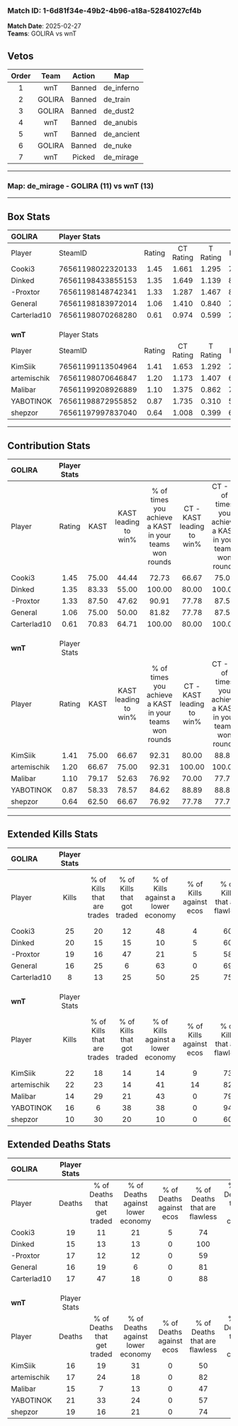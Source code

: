 ### Match ID: 1-6d81f34e-49b2-4b96-a18a-52841027cf4b  
**Match Date**: 2025-02-27  
**Teams**: GOLIRA vs wnT  

## Vetos  

| Order | Team | Action | Map |
| :---: | :--: | :----: | --- |
| 1 | wnT | Banned | de_inferno |
| 2 | GOLIRA | Banned | de_train |
| 3 | GOLIRA | Banned | de_dust2 |
| 4 | wnT | Banned | de_anubis |
| 5 | wnT | Banned | de_ancient |
| 6 | GOLIRA | Banned | de_nuke |
| 7 | wnT | Picked | de_mirage |

---  

### **Map**: de_mirage - GOLIRA (11) vs wnT (13)  
---  

## Box Stats  

| **GOLIRA**  | Player Stats      |        |           |          |       |       |       |         |        |      |     |
| :- | :- | :-: | :-: | :-: | :-: | :-: | :-: | :-: | :-: | :-: | :-: |
| Player      | SteamID           | Rating | CT Rating | T Rating | KAST  |  ADR  | Kills | Assists | Deaths | K/D  | HS% |
| Cooki3      | 76561198022320133 |  1.45  |   1.661   |  1.295   | 75.00 | 107.3 |  25   |    4    |   19   | 1.32 | 48  |
| Dinked      | 76561198433855153 |  1.35  |   1.649   |  1.139   | 83.33 | 84.0  |  20   |    5    |   15   | 1.33 | 40  |
| -Proxtor    | 76561198148742341 |  1.33  |   1.287   |  1.467   | 87.50 | 93.6  |  19   |    6    |   17   | 1.12 | 57  |
| General     | 76561198183972014 |  1.06  |   1.410   |  0.840   | 75.00 | 67.2  |  16   |    3    |   16   | 1.00 | 50  |
| Carterlad10 | 76561198070268280 |  0.61  |   0.974   |  0.599   | 70.83 | 33.5  |   8   |    3    |   17   | 0.47 | 62  |
|             |                   |        |           |          |       |       |       |         |        |      |     |
|             |                   |        |           |          |       |       |       |         |        |      |     |
|             |                   |        |           |          |       |       |       |         |        |      |     |
| **wnT**     | Player Stats      |        |           |          |       |       |       |         |        |      |     |
| Player      | SteamID           | Rating | CT Rating | T Rating | KAST  |  ADR  | Kills | Assists | Deaths | K/D  | HS% |
| KimSiik     | 76561199113504964 |  1.41  |   1.653   |  1.292   | 75.00 | 99.5  |  22   |   10    |   16   | 1.38 | 50  |
| artemischik | 76561198070646847 |  1.20  |   1.173   |  1.407   | 66.67 | 71.8  |  22   |    1    |   17   | 1.29 | 40  |
| Malibar     | 76561199208926889 |  1.10  |   1.375   |  0.862   | 79.17 | 79.0  |  14   |    8    |   15   | 0.93 | 64  |
| YABOTlNOK   | 76561198872955852 |  0.87  |   1.735   |  0.310   | 58.33 | 79.1  |  16   |    4    |   21   | 0.76 | 56  |
| shepzor     | 76561197997837040 |  0.64  |   1.008   |  0.399   | 62.50 | 48.7  |  10   |    6    |   19   | 0.53 | 30  |
---  

## Contribution Stats  

| **GOLIRA**  | Player Stats |       |                      |                                                        |                           |                                                             |                          |                                                            |
| :- | :-: | :-: | :-: | :-: | :-: | :-: | :-: | :-: |
| Player      |    Rating    | KAST  | KAST leading to win% | % of times you achieve a KAST in your teams won rounds | CT - KAST leading to win% | CT - % of times you achieve a KAST in your teams won rounds | T - KAST leading to win% | T - % of times you achieve a KAST in your teams won rounds |
| Cooki3      |     1.45     | 75.00 |        44.44         |                         72.73                          |           66.67           |                            75.00                            |          22.22           |                           66.67                            |
| Dinked      |     1.35     | 83.33 |        55.00         |                         100.00                         |           80.00           |                           100.00                            |          30.00           |                           100.00                           |
| -Proxtor    |     1.33     | 87.50 |        47.62         |                         90.91                          |           77.78           |                            87.50                            |          25.00           |                           100.00                           |
| General     |     1.06     | 75.00 |        50.00         |                         81.82                          |           77.78           |                            87.50                            |          22.22           |                           66.67                            |
| Carterlad10 |     0.61     | 70.83 |        64.71         |                         100.00                         |           80.00           |                           100.00                            |          42.86           |                           100.00                           |
|             |              |       |                      |                                                        |                           |                                                             |                          |                                                            |
|             |              |       |                      |                                                        |                           |                                                             |                          |                                                            |
|             |              |       |                      |                                                        |                           |                                                             |                          |                                                            |
| **wnT**     | Player Stats |       |                      |                                                        |                           |                                                             |                          |                                                            |
| Player      |    Rating    | KAST  | KAST leading to win% | % of times you achieve a KAST in your teams won rounds | CT - KAST leading to win% | CT - % of times you achieve a KAST in your teams won rounds | T - KAST leading to win% | T - % of times you achieve a KAST in your teams won rounds |
| KimSiik     |     1.41     | 75.00 |        66.67         |                         92.31                          |           80.00           |                            88.89                            |          50.00           |                           100.00                           |
| artemischik |     1.20     | 66.67 |        75.00         |                         92.31                          |          100.00           |                           100.00                            |          42.86           |                           75.00                            |
| Malibar     |     1.10     | 79.17 |        52.63         |                         76.92                          |           70.00           |                            77.78                            |          33.33           |                           75.00                            |
| YABOTlNOK   |     0.87     | 58.33 |        78.57         |                         84.62                          |           88.89           |                            88.89                            |          60.00           |                           75.00                            |
| shepzor     |     0.64     | 62.50 |        66.67         |                         76.92                          |           77.78           |                            77.78                            |          50.00           |                           75.00                            |
---  

## Extended Kills Stats  

| **GOLIRA**  | Player Stats |                            |                            |                                    |                         |                              |                                 |                                       |                    |           |
| :- | :-: | :-: | :-: | :-: | :-: | :-: | :-: | :-: | :-: | :-: |
| Player      |    Kills     | % of Kills that are trades | % of Kills that got traded | % of Kills against a lower economy | % of Kills against ecos | % of Kills that are flawless | % of Kills that are close duels | % of Kills that are assisted by flash | Pistol Round Kills | AWP Kills |
| Cooki3      |      25      |             20             |             12             |                 48                 |            4            |              60              |                4                |                   4                   |         0          |     3     |
| Dinked      |      20      |             15             |             15             |                 10                 |            5            |              60              |                5                |                   0                   |         12         |     1     |
| -Proxtor    |      19      |             16             |             47             |                 21                 |            5            |              58              |               11                |                   0                   |         0          |     1     |
| General     |      16      |             25             |             6              |                 63                 |            0            |              69              |                0                |                   6                   |         0          |     1     |
| Carterlad10 |      8       |             13             |             25             |                 50                 |           25            |              75              |                0                |                   0                   |         0          |     1     |
|             |              |                            |                            |                                    |                         |                              |                                 |                                       |                    |           |
|             |              |                            |                            |                                    |                         |                              |                                 |                                       |                    |           |
|             |              |                            |                            |                                    |                         |                              |                                 |                                       |                    |           |
| **wnT**     | Player Stats |                            |                            |                                    |                         |                              |                                 |                                       |                    |           |
| Player      |    Kills     | % of Kills that are trades | % of Kills that got traded | % of Kills against a lower economy | % of Kills against ecos | % of Kills that are flawless | % of Kills that are close duels | % of Kills that are assisted by flash | Pistol Round Kills | AWP Kills |
| KimSiik     |      22      |             18             |             14             |                 14                 |            9            |              73              |                5                |                   9                   |         3          |     4     |
| artemischik |      22      |             23             |             14             |                 41                 |           14            |              82              |                0                |                   9                   |         11         |     2     |
| Malibar     |      14      |             29             |             21             |                 43                 |            0            |              79              |                0                |                   0                   |         0          |     1     |
| YABOTlNOK   |      16      |             6              |             38             |                 38                 |            0            |              94              |                0                |                   0                   |         0          |     3     |
| shepzor     |      10      |             30             |             20             |                 10                 |            0            |              60              |                0                |                  10                   |         1          |     0     |
## Extended Deaths Stats  

| **GOLIRA**  | Player Stats |                             |                                   |                          |                               |                            |                           |               |
| :- | :-: | :-: | :-: | :-: | :-: | :-: | :-: | :-: |
| Player      |    Deaths    | % of Deaths that get traded | % of Deaths against lower economy | % of Deaths against ecos | % of Deaths that are flawless | % of Deaths that are close | % of Deaths while blinded | Deaths to AWP |
| Cooki3      |      19      |             11              |                21                 |            5             |              74               |             0              |            11             |       4       |
| Dinked      |      15      |             13              |                13                 |            0             |              100              |             0              |             7             |       4       |
| -Proxtor    |      17      |             12              |                12                 |            0             |              59               |             6              |            12             |       4       |
| General     |      16      |             19              |                 6                 |            0             |              81               |             0              |             0             |       3       |
| Carterlad10 |      17      |             47              |                18                 |            0             |              88               |             0              |             0             |       0       |
|             |              |                             |                                   |                          |                               |                            |                           |               |
|             |              |                             |                                   |                          |                               |                            |                           |               |
|             |              |                             |                                   |                          |                               |                            |                           |               |
| **wnT**     | Player Stats |                             |                                   |                          |                               |                            |                           |               |
| Player      |    Deaths    | % of Deaths that get traded | % of Deaths against lower economy | % of Deaths against ecos | % of Deaths that are flawless | % of Deaths that are close | % of Deaths while blinded | Deaths to AWP |
| KimSiik     |      16      |             19              |                31                 |            0             |              50               |             0              |            13             |       0       |
| artemischik |      17      |             24              |                18                 |            0             |              82               |             0              |             0             |       4       |
| Malibar     |      15      |              7              |                13                 |            0             |              47               |             0              |             0             |       1       |
| YABOTlNOK   |      21      |             33              |                24                 |            0             |              57               |             14             |             0             |       4       |
| shepzor     |      19      |             16              |                21                 |            0             |              74               |             5              |             0             |       3       |
